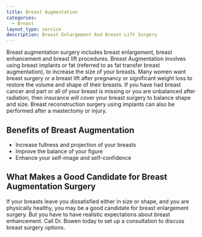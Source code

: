 ```yaml
---
title: Breast Augmentation
categories:
  - Breast
layout_type: service
description: Breast Enlargement And Breast Lift Surgery
---
```

Breast augmentation surgery includes breast enlargement, breast enhancement and breast lift procedures. Breast Augmentation involves using breast implants or fat (referred to as fat transfer breast augmentation), to increase the size of your breasts. Many women want breast surgery or a breast lift after pregnancy or significant weight loss to restore the volume and shape of their breasts. If you have had breast cancer and part or all of your breast is missing or you are unbalanced after radiation, then insurance will cover your breast surgery to balance shape and size. Breast reconstruction surgery using implants can also be performed after a mastectomy or injury.

## Benefits of Breast Augmentation
* Increase fullness and projection of your breasts
* Improve the balance of your figure
* Enhance your self-image and self-confidence

## What Makes a Good Candidate for Breast Augmentation Surgery
If your breasts leave you dissatisfied either in size or shape, and you are physically healthy, you may be a good candidate for breast enlargement surgery. But you have to have realistic expectations about breast enhancement. Call Dr. Bowen today to set up a consultation to discuss breast surgery options.
